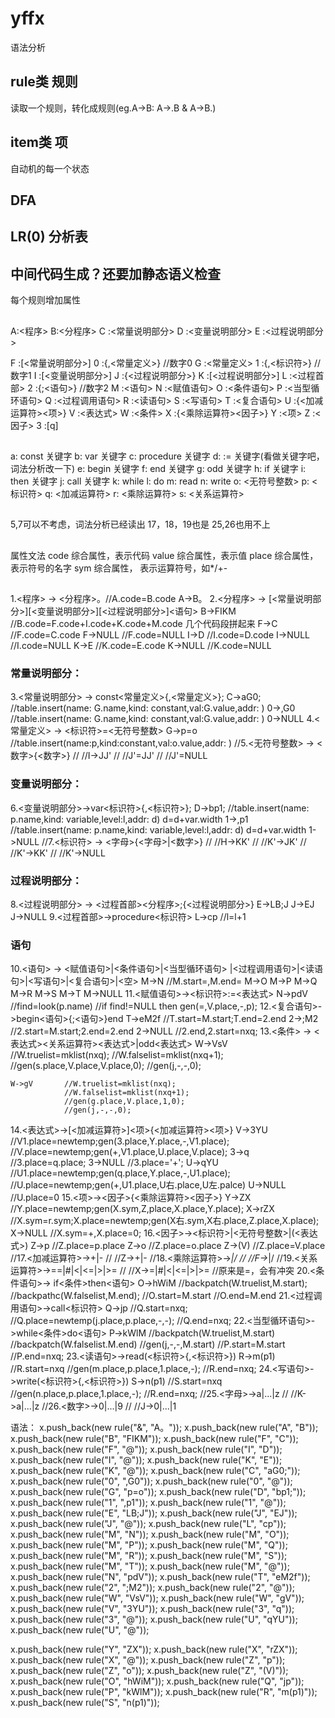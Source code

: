 # yffx
语法分析


## rule类 规则
读取一个规则，转化成规则(eg.A->B: A->.B & A->B.)

## item类 项
自动机的每一个状态

## DFA

## LR(0) 分析表

## 中间代码生成？还要加静态语义检查

每个规则增加属性


##
A:<程序>
B:<分程序>
C :<常量说明部分>
D :<变量说明部分>
E :<过程说明部分>

F :[<常量说明部分>]
0 :{,<常量定义>}		//数字0
G :<常量定义>
1 :{,<标识符>}		//数字1
I :[<变量说明部分>]
J :{<过程说明部分>}
K :[<过程说明部分>]
L :<过程首部>
2 :{;<语句>}		//数字2
M :<语句>
N :<赋值语句>
O :<条件语句>
P :<当型循环语句>
Q :<过程调用语句>
R :<读语句>
S :<写语句>
T :<复合语句>
U :{<加减运算符><项>}
V :<表达式>
W :<条件>
X :{<乘除运算符><因子>}
Y :<项>
Z :<因子>
3 :[q] 

##
a: const 关键字
b: var   关键字
c: procedure 关键字
d: :=	关键字(看做关键字吧，词法分析改一下)
e: begin 关键字
f: end 关键字
g: odd 关键字
h: if 关键字
i: then 关键字
j: call 关键字
k: while
l: do
m: read
n: write
o: <无符号整数>
p: <标识符>
q: <加减运算符>
r: <乘除运算符>
s: <关系运算符>

##
5,7可以不考虑，词法分析已经读出
17，18，19也是
25,26也用不上
##
属性文法
code 综合属性，表示代码
value 综合属性，表示值
place 综合属性， 表示符号的名字
sym  综合属性， 表示运算符号，如*/+-
##
1.<程序> -> <分程序>。//A.code=B.code
	A->B。
2.<分程序> -> [<常量说明部分>][<变量说明部分>][<过程说明部分>]<语句>
	B->FIKM		//B.code=F.code+I.code+K.code+M.code 几个代码段拼起来
	F->C		//F.code=C.code
	F->NULL		//F.code=NULL
	I->D		//I.code=D.code
	I->NULL		//I.code=NULL
	K->E		//K.code=E.code
	K->NULL		//K.code=NULL
### 常量说明部分：
3.<常量说明部分> -> const<常量定义>{,<常量定义>};
	C->aG0;		//table.insert(name: G.name,kind: constant,val:G.value,addr: )
	0->,G0		//table.insert(name: G.name,kind: constant,val:G.value,addr: )
	0->NULL
4.<常量定义> -> <标识符>=<无符号整数>
	G->p=o		//table.insert(name:p,kind:constant,val:o.value,addr: )
//5.<无符号整数> -> <数字>{<数字>}
//	//I->JJ'
//	//J'=JJ'
//	//J'=NULL
### 变量说明部分：
6.<变量说明部分>->var<标识符>{,<标识符>};
	D->bp1;		//table.insert(name: p.name,kind: variable,level:l,addr: d)
					d=d+var.width
	1->,p1		//table.insert(name: p.name,kind: variable,level:l,addr: d)
					d=d+var.width
	1->NULL
//7.<标识符> -> <字母>{<字母>|<数字>}
//	//H->KK'
//	//K'->JK'
//	//K'->KK'
//	//K'->NULL
### 过程说明部分：
8.<过程说明部分> -> <过程首部><分程序>;{<过程说明部分>}
	E->LB;J
	J->EJ
	J->NULL
9.<过程首部>->procedure<标识符>
	L->cp		//l=l+1
### 语句
10.<语句> -> <赋值语句>|<条件语句>|<当型循环语句>
	|<过程调用语句>|<读语句>|<写语句>|<复合语句>|<空>
	M->N		//M.start=,M.end=
	M->O
	M->P
	M->Q
	M->R
	M->S
	M->T
	M->NULL
11.<赋值语句>-><标识符>:=<表达式>
	N->pdV		//find=look(p.name)
				//if find!=NULL then gen(=,V.place,-,p);
12.<复合语句>->begin<语句>{;<语句>}end
	T->eM2f		//T.start=M.start;T.end=2.end
	2->;M2		//2.start=M.start;2.end=2.end
	2->NULL		//2.end,2.start=nxq;
13.<条件> -> <表达式><关系运算符><表达式>|odd<表达式>
	W->VsV		//W.truelist=mklist(nxq);
				//W.falselist=mklist(nxq+1);
				//gen(s.place,V.place,V.place,0);
				//gen(j,-,-,0);

	W->gV		//W.truelist=mklist(nxq);
				//W.falselist=mklist(nxq+1);
				//gen(g.place,V.place,1,0);
				//gen(j,-,-,0);
14.<表达式>->[<加减运算符>]<项>{<加减运算符><项>}
	V->3YU		//V1.place=newtemp;gen(3.place,Y.place,-,V1.place);
				//V.place=newtemp;gen(+,V1.place,U.place,V.place);
	3->q		//3.place=q.place;
	3->NULL		//3.place='+';
	U->qYU		//U1.place=newtemp;gen(q.place,Y.place,-,U1.place);
				//U.place=newtemp;gen(+,U1.place,U右.place,U左.palce)
	U->NULL		//U.place=0
15.<项>-><因子>{<乘除运算符><因子>}
	Y->ZX		//Y.place=newtemp;gen(X.sym,Z,place,X.place,Y.place);
	X->rZX		//X.sym=r.sym;X.place=newtemp;gen(X右.sym,X右.place,Z.place,X.place);
	X->NULL		//X.sym=+,X.place=0;
16.<因子>-><标识符>|<无符号整数>|(<表达式>)
	Z->p		//Z.place=p.place
	Z->o		//Z.place=o.place
	Z->(V)		//Z.place=V.place
//17.<加减运算符>->+|-
//	//Z->+|-
//18.<乘除运算符>->*|/
//	//F->*|/
//19.<关系运算符>->==|#|<|<=|>|>=
//	//X->=|#|<|<=|>|>=                        //原来是=，会有冲突
20.<条件语句>-> if<条件>then<语句>
	O->hWiM		//backpatch(W.truelist,M.start);
				//backpathc(W.falselist,M.end);
				//O.start=M.start
				//O.end=M.end
21.<过程调用语句>->call<标识符>
	Q->jp		//Q.start=nxq;
				//Q.place=newtemp(j.place,p.place,-,-);
				//Q.end=nxq;
22.<当型循环语句>->while<条件>do<语句>
	P->kWlM		//backpatch(W.truelist,M.start)
				//backpatch(W.falselist.M.end)
				//gen(j,-,-,M.start)
				//P.start=M.start
				//P.end=nxq;
23.<读语句>->read(<标识符>{,<标识符>})
	R->m(p1)	//R.start=nxq
				//gen(m.place,p.place,1.place,-);
				//R.end=nxq;
24.<写语句>->write(<标识符>{,<标识符>})
	S->n(p1)	//S.start=nxq
				//gen(n.place,p.place,1.place,-);
				//R.end=nxq;
//25.<字母>->a|...|z
//	//K->a|...|z
//26.<数字>->0|...|9
//	//J->0|...|1

语法：
x.push_back(new rule("&", "A。"));
x.push_back(new rule("A", "B"));
x.push_back(new rule("B", "FIKM"));
x.push_back(new rule("F", "C"));
x.push_back(new rule("F", "@"));
x.push_back(new rule("I", "D"));
x.push_back(new rule("I", "@"));
x.push_back(new rule("K", "E"));
x.push_back(new rule("K", "@"));
x.push_back(new rule("C", "aG0;"));
x.push_back(new rule("0", ",G0"));
x.push_back(new rule("0", "@"));
x.push_back(new rule("G", "p=o"));
x.push_back(new rule("D", "bp1;"));
x.push_back(new rule("1", ",p1"));
x.push_back(new rule("1", "@"));
x.push_back(new rule("E", "LB;J"));
x.push_back(new rule("J", "EJ"));
x.push_back(new rule("J", "@"));
x.push_back(new rule("L", "cp"));
x.push_back(new rule("M", "N"));
x.push_back(new rule("M", "O"));
x.push_back(new rule("M", "P"));
x.push_back(new rule("M", "Q"));
x.push_back(new rule("M", "R"));
x.push_back(new rule("M", "S"));
x.push_back(new rule("M", "T"));
x.push_back(new rule("M", "@"));
x.push_back(new rule("N", "pdV"));
x.push_back(new rule("T", "eM2f"));
x.push_back(new rule("2", ";M2"));
x.push_back(new rule("2", "@"));
x.push_back(new rule("W", "VsV"));
x.push_back(new rule("W", "gV"));
x.push_back(new rule("V", "3YU"));
x.push_back(new rule("3", "q"));
x.push_back(new rule("3", "@"));
x.push_back(new rule("U", "qYU"));
x.push_back(new rule("U", "@"));

x.push_back(new rule("Y", "ZX"));
x.push_back(new rule("X", "rZX"));
x.push_back(new rule("X", "@"));
x.push_back(new rule("Z", "p"));
x.push_back(new rule("Z", "o"));
x.push_back(new rule("Z", "(V)"));
x.push_back(new rule("O", "hWiM"));
x.push_back(new rule("Q", "jp"));
x.push_back(new rule("P", "kWlM"));
x.push_back(new rule("R", "m(p1)"));
x.push_back(new rule("S", "n(p1)"));